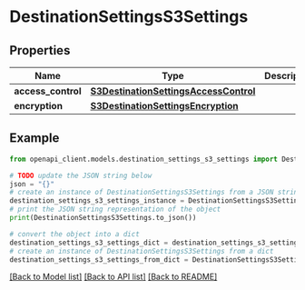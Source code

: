# DestinationSettingsS3Settings


## Properties

Name | Type | Description | Notes
------------ | ------------- | ------------- | -------------
**access_control** | [**S3DestinationSettingsAccessControl**](S3DestinationSettingsAccessControl.md) |  | [optional] 
**encryption** | [**S3DestinationSettingsEncryption**](S3DestinationSettingsEncryption.md) |  | [optional] 

## Example

```python
from openapi_client.models.destination_settings_s3_settings import DestinationSettingsS3Settings

# TODO update the JSON string below
json = "{}"
# create an instance of DestinationSettingsS3Settings from a JSON string
destination_settings_s3_settings_instance = DestinationSettingsS3Settings.from_json(json)
# print the JSON string representation of the object
print(DestinationSettingsS3Settings.to_json())

# convert the object into a dict
destination_settings_s3_settings_dict = destination_settings_s3_settings_instance.to_dict()
# create an instance of DestinationSettingsS3Settings from a dict
destination_settings_s3_settings_from_dict = DestinationSettingsS3Settings.from_dict(destination_settings_s3_settings_dict)
```
[[Back to Model list]](../README.md#documentation-for-models) [[Back to API list]](../README.md#documentation-for-api-endpoints) [[Back to README]](../README.md)


